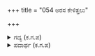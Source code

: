 +++
title = "054 ಅರಸ ಕೇಳಿತ್ತಲು"

+++

<details><summary>ಗದ್ಯ (ಕ.ಗ.ಪ) </summary>

54. ಧೃತರಾಷ್ಟ್ರ ಕೇಳು, ಇತ್ತ ಶಲ್ಯ ಯುಧಿಷ್ಠಿರ ರಾಜನನ್ನು ಹುಡುಕಿ ಭರ್ಜಿ ಮುಂತಾದ ಆಯುಧಗಳನ್ನು ಎಸೆದು ಅವನನ್ನು ಮುಚ್ಚಿ ಹಾಕಿದ. ಈ ಭೂದೇವಿಗೆ ಆಶೆಪಟ್ಟೆಯಲ್ಲಾ ಧರ್ಮರಾಯ? ಈ ಭೂಮಿ ದುರ್ಯೋಧನನ ಅರಸಿಯಲ್ಲವೆ? ನಿಮ್ಮ ಐವರಿಗೆ ಈ ಭೂದೇವಿಯು ಸ್ನೇಹದಿಂದಿರುವವಳಲ್ಲ, ನಿಮ್ಮೆಲ್ಲರೊಂದಿಗೂ ಕೂಡಿ ಇರುವವಳಲ್ಲ ಎನ್ನುತ್ತಾ ಶಲ್ಯ ಧರ್ಮಜನ ಮೇಲೆ ಬಾಣ ಪ್ರಯೋಗ ಮಾಡಿದ.
</details>

<details><summary>ಪದಾರ್ಥ (ಕ.ಗ.ಪ) </summary>

ರಾವುಠಿ-ಭರ್ಜಿ, ಈಟಿ ಮುಂತಾದ ಆಯುಧಗಳು, ಹುದುನೆಲ-ಪ್ರೀತಿಯ ನೆಲ, ಎಲ್ಲರೊಂದಿಗೂ ಭಾಗಮಾಡಿಕೊಂಡು ಅನುಭವಿಸಬಹುದಾದ ನೆಲ.
</details>
